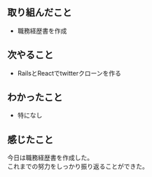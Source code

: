 ## 取り組んだこと
- 職務経歴書を作成
## 次やること
- RailsとReactでtwitterクローンを作る
## わかったこと
- 特になし
## 感じたこと
今日は職務経歴書を作成した。  
これまでの努力をしっかり振り返ることができた。
